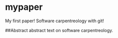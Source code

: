 # mypaper
My first paper! Software carpentreology with git!

##Abstract
abstract text on software carpentreology.
